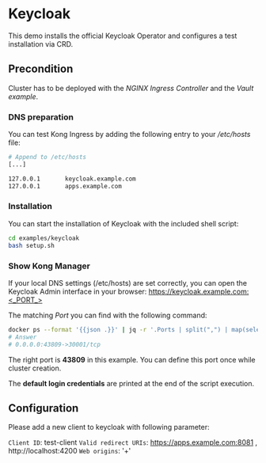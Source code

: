 # Keycloak

This demo installs the official Keycloak Operator and configures a test installation via CRD.

## Precondition

Cluster has to be deployed with the *NGINX Ingress Controller* and the *Vault example*.

### DNS preparation

You can test Kong Ingress by adding the following entry to your */etc/hosts* file:

```bash
# Append to /etc/hosts
[...]

127.0.0.1		keycloak.example.com
127.0.0.1		apps.example.com
```
### Installation

You can start the installation of Keycloak with the included shell script:

```bash
cd examples/keycloak
bash setup.sh
```
### Show Kong Manager

If your local DNS settings (/etc/hosts) are set correctly, you can open the Keycloak Admin interface in your browser: https://keycloak.example.com:<_PORT_>

The matching *Port* you can find with the following command:
```bash
docker ps --format '{{json .}}' | jq -r '.Ports | split(",") | map(select(contains("30001"))) | .[]'
# Answer
# 0.0.0.0:43809->30001/tcp
```
The right port is **43809** in this example. You can define this port once while cluster creation.

The **default login credentials** are printed at the end of the script execution.


## Configuration

Please add a new client to keycloak with following parameter:

`Client ID`: test-client
`Valid redirect URIs`: https://apps.example.com:8081 , http://localhost:4200
`Web origins`: '+'